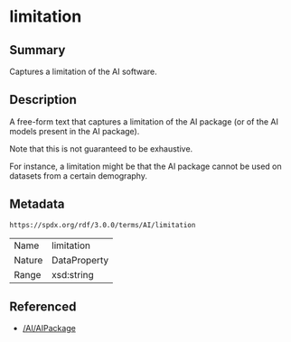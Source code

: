 <!-- Automatically generated by spec-parser v2.3.0 on 2024-07-16T15:00:52.540788+00:00 -->
<!-- SPDX-License-Identifier: Community-Spec-1.0 -->

# limitation

## Summary

Captures a limitation of the AI software.


## Description

A free-form text that captures a limitation of the AI package
(or of the AI models present in the AI package).

Note that this is not guaranteed to be exhaustive.

For instance, a limitation might be that the AI package cannot be used on
datasets from a certain demography.


## Metadata

`https://spdx.org/rdf/3.0.0/terms/AI/limitation`


| | |
|---|---|
| Name | limitation |
| Nature | DataProperty |
| Range | xsd:string |




## Referenced

- [/AI/AIPackage](../../AI/Classes/AIPackage.md)

